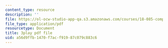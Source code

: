 ```yaml
---
content_type: resource
description: ''
file: https://ol-ocw-studio-app-qa.s3.amazonaws.com/courses/18-085-computational-science-and-engineering-i-fall-2008/a56d9ffb1470f7acf91987c079c883c6_Y_lWzD2vigk.pdf
file_type: application/pdf
resourcetype: Document
title: 3play pdf file
uid: a56d9ffb-1470-f7ac-f919-87c079c883c6
---
```

